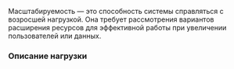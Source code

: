 Масштабируемость — это способность системы справляться с возросшей нагрузкой. Она требует рассмотрения вариантов расширения ресурсов для эффективной работы при увеличении пользователей или данных.
### Описание нагрузки
